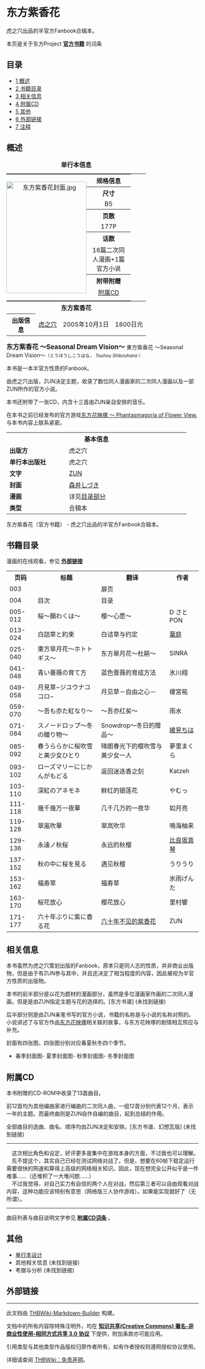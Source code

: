 # 东方紫香花

<!-- source html: G:\repos\THBWiki-Markdown-Builder\THBWikiMarkdown\Temp\main\c\c0\ns0%3A%E4%B8%9C%E6%96%B9%E7%B4%AB%E9%A6%99%E8%8A%B1.html -->

虎之穴出品的半官方Fanbook合辑本。

本页是关于东方Project **[官方书籍](./官方出版物.md)** 的词条

## 目录

- [1 概述](#概述)
- [2 书籍目录](#书籍目录)
- [3 相关信息](#相关信息)
- [4 附属CD](#附属CD)
- [5 其他](#其他)
- [6 外部链接](#外部链接)
- [7 注释](#注释)





## 概述

<table><caption><b>单行本信息</b></caption>
<tbody><tr style="border-spacing: 0px;"><td colspan="4" style="text-align:center; padding: 0px;">
<table style="margin: 0px; padding: 0px;text-align:center !important;width:100%">
<tbody><tr><td rowspan="10" style="padding: 0px;">
<div class="floatnone"><a href="./文件-东方紫香花封面.jpg.md" class="image"><img alt="东方紫香花封面.jpg" src="https://upload.thwiki.cc/thumb/d/d5/%E4%B8%9C%E6%96%B9%E7%B4%AB%E9%A6%99%E8%8A%B1%E5%B0%81%E9%9D%A2.jpg/210px-%E4%B8%9C%E6%96%B9%E7%B4%AB%E9%A6%99%E8%8A%B1%E5%B0%81%E9%9D%A2.jpg" decoding="async" loading="lazy" width="210" height="292" srcset="https://upload.thwiki.cc/thumb/d/d5/%E4%B8%9C%E6%96%B9%E7%B4%AB%E9%A6%99%E8%8A%B1%E5%B0%81%E9%9D%A2.jpg/315px-%E4%B8%9C%E6%96%B9%E7%B4%AB%E9%A6%99%E8%8A%B1%E5%B0%81%E9%9D%A2.jpg 1.5x, https://upload.thwiki.cc/thumb/d/d5/%E4%B8%9C%E6%96%B9%E7%B4%AB%E9%A6%99%E8%8A%B1%E5%B0%81%E9%9D%A2.jpg/420px-%E4%B8%9C%E6%96%B9%E7%B4%AB%E9%A6%99%E8%8A%B1%E5%B0%81%E9%9D%A2.jpg 2x" data-file-width="1098" data-file-height="1525"></a></div>
</td><th class="titleH1" style="width:100px" height="20">规格信息</th>
</tr><tr><th class="titleH2" height="20">尺寸</th></tr>
<tr><td height="20">B5</td></tr>
<tr><th class="titleH2" height="20">页数</th></tr>
<tr><td height="20">177P</td></tr>
<tr><th class="titleH2" height="20">话数</th></tr>
<tr><td height="20">16篇二次同人漫画+1篇官方小说</td></tr>
<tr><th class="titleH2" height="20">附带附赠</th></tr>
<tr><td height="20"><a href="/%E4%B8%9C%E6%96%B9%E7%B4%AB%E9%A6%99%E8%8A%B1#附属CD" title="东方紫香花">附属CD</a></td></tr>
<tr><td></td></tr>
</tbody></table>
</td></tr><tr><th colspan="4" class="titleH1">东方紫香花</th></tr>
<tr><th scope="row" class="titleH2" width="60px">出版信息</th><td><a href="./虎之穴.md" title="虎之穴">虎之穴</a></td><td>2005年10月1日</td><td>1800日元</td></tr></tbody></table>


  
<big> **东方紫香花 ～Seasonal Dream Vision～** </big>
東方紫香花 ～Seasonal Dream Vision～<small>（とうほうしこうはな， *Touhou Shikouhana* ）</small>  

本书是一本半官方性质的Fanbook。  

由虎之穴出版，ZUN决定主题，收录了数位同人漫画家的二次同人漫画以及一部ZUN所作的官方小说。  

本书还附带了一张CD，内含十三首由ZUN亲自安排的音乐。  

在本书之前已经发布的官方游戏[东方花映塚 ～ Phantasmagoria of Flower View.](./东方花映塚_～_Phantasmagoria_of_Flower_View..md)与本书内容上联系紧密。  

  


<table>
<tbody><tr>
<th colspan="2">基本信息</th>
</tr>
<tr>
<td style="width:140px"><b>出版方</b></td><td style="min-width:300px">虎之穴</td>
</tr><tr><td><b>单行本出版社</b></td><td>虎之穴</td></tr><tr><td><b>文字</b></td><td><a href="./ZUN.md" title="ZUN">ZUN</a></td></tr><tr><td><b>封面</b></td><td><a href="/index.php?title=%E6%A3%AE%E4%BA%95%E3%81%97%E3%81%A5%E3%81%8D&amp;action=edit&amp;redlink=1" class="new" title="森井しづき（页面不存在）">森井しづき</a></td></tr><tr><td><b>漫画</b></td><td>详见<a href="/%E4%B8%9C%E6%96%B9%E7%B4%AB%E9%A6%99%E8%8A%B1#书籍目录" title="东方紫香花">目录部分</a></td></tr><tr><td><b>类型</b></td><td>合辑本</td></tr></tbody></table>

东方紫香花（官方书籍） - 虎之穴出品的半官方Fanbook合辑本。

## 书籍目录
  
漫画的在线观看，参见 **[外部链接](#外部链接)** 
  


<table>

<tbody><tr>
<th>页码</th>
<th>标题</th>
<th>翻译</th>
<th>作者
</th></tr>
<tr>
<td>003</td>
<td></td>
<td>扉页</td>
<td>
</td></tr>
<tr>
<td>004</td>
<td>目次</td>
<td>目录</td>
<td>
</td></tr>
<tr>
<td>005-012</td>
<td>桜〜願わくは〜</td>
<td>樱～心愿～</td>
<td>D·さとPON
</td></tr>
<tr>
<td>013-024</td>
<td>白詰草と約束</td>
<td>白诘草与约定</td>
<td><a href="./葉庭.md" title="葉庭">葉庭</a>
</td></tr>
<tr>
<td>025-040</td>
<td>東方皐月花〜ホトトギス〜</td>
<td>东方皋月花～杜鹃～</td>
<td>SINRA
</td></tr>
<tr>
<td>041-048</td>
<td>青い薔薇の育て方</td>
<td>蓝色蔷薇的育成方法</td>
<td>氷川翔
</td></tr>
<tr>
<td>049-058</td>
<td>月見草−ジユウナココロ−</td>
<td>月见草－自由之心－</td>
<td>榎宮祐
</td></tr>
<tr>
<td>059-070</td>
<td>〜吾も亦た紅なり〜</td>
<td>～吾亦红矣～</td>
<td>雨水
</td></tr>
<tr>
<td>071-084</td>
<td>スノードロップ〜冬の贈り物〜</td>
<td>Snowdrop～冬日的赠品～</td>
<td><a href="./綾見ちは.md" title="綾見ちは">綾見ちは</a>
</td></tr>
<tr>
<td>085-092</td>
<td>春うららかに桜吹雪と美少女ひとり</td>
<td>晴朗春光下的樱吹雪与美少女一人</td>
<td>夢里まくら
</td></tr>
<tr>
<td>093-102</td>
<td>ローズマリーにじかんがもどる</td>
<td>返回迷迭香之刻</td>
<td>Katzeh
</td></tr>
<tr>
<td>103-110</td>
<td>深紅のアネモネ</td>
<td>鲜红的银莲花</td>
<td>やむっ
</td></tr>
<tr>
<td>111-118</td>
<td>幾千幾万一夜華</td>
<td>几千几万的一夜华</td>
<td>如月亮
</td></tr>
<tr>
<td>119-128</td>
<td>翠嵐吹華</td>
<td>翠岚吹华</td>
<td>鳴海柚来
</td></tr>
<tr>
<td>129-136</td>
<td>永遠ノ秋桜</td>
<td>永远的秋樱</td>
<td><a href="./比良坂真琴.md" title="比良坂真琴">比良坂真琴</a>
</td></tr>
<tr>
<td>137-152</td>
<td>秋の中に桜を見る</td>
<td>遇见秋樱</td>
<td>うりうり
</td></tr>
<tr>
<td>153-162</td>
<td>福寿草</td>
<td>福寿草</td>
<td>氷雨げんた
</td></tr>
<tr>
<td>163-170</td>
<td>桜花放心</td>
<td>樱花放心</td>
<td>里村響
</td></tr>
<tr>
<td>171-177</td>
<td>六十年ぶりに紫に香る花</td>
<td><a href="./东方紫香花-六十年不见的紫香花.md" title="东方紫香花/六十年不见的紫香花">六十年不见的紫香花</a></td>
<td>ZUN
</td></tr></tbody></table>



## 相关信息
  
本书虽然为虎之穴策划出版的Fanbook，原本只是同人志的性质，并非商业出版物，但是由于有ZUN参与其中，并且还决定了相当程度的内容，因此被视为半官方性质的出版物。  

本书的前半部分是以花为题材的漫画部分，虽然是多位漫画家作画的二次同人漫画，但是是由ZUN指定主题与花的选择的。&#91;东方书谱&#93; (未找到链接)  

后半部分则是由ZUN亲笔书写的官方小说，书籍的名称是与小说的名称对照的。小说讲述了与官方作品[东方花映塚](./东方花映塚.md)相关联的故事，与东方花映塚的剧情相互照应与补充。
  
  
封面有四张图，四张图分别对应春夏秋冬四个季节。
  

- [](./文件-东方紫香花封面.jpg.md)春季封面图- [](./文件-东方紫香花封面2.jpg.md)夏季封面图- [](./文件-东方紫香花封面3.jpg.md)秋季封面图- [](./文件-东方紫香花封面4.jpg.md)冬季封面图


## 附属CD
  
本书附赠的CD-ROM中收录了13首曲目。  

前12首均为其他编曲家进行编曲的二次同人曲，一组12首分别代表12个月，表示一年的主题。而最终曲则是ZUN自作自编的曲目，起到总结的作用。  

全部曲目的选曲、曲名、顺序均由ZUN决定和安排。&#91;东方书谱、幻想瓦版&#93; (未找到链接)
  

___

　这次相比角色和设定，好评更多是集中在游戏本身的方面，不过我也可以理解。  
　先不提这个，其实自己已经在测试网络对战了。但是，想要在60帧下稳定运行需要很快的网速和算得上高级的网络相关知识。因此，现在想完全公开似乎是一件难事……（还堆积了一大堆问题……）  
　不过我觉得，对自己实力有自信的两个人在对战，然后第三者可以自由观看对战内容，这种功能应该特别有意思（网络版三人协作游戏）。如果能实现就好了（无所谓）。
___

  
曲目列表与曲目说明文字参见 **[附属CD词条](./东方紫香花-附属CD.md)** 。
  


## 其他
- [单行本设计](./东方紫香花-单行本设计.md)
- 其他相关信息 (未找到链接)
- 考据与分析 (未找到链接)


## 外部链接

  
  

  

  
  






---

此文档由 [THBWiki-Markdown-Builder](https://github.com/Delsin-Yu/THBWiki-Markdown-Builder) 构建。

文档中的所有内容除特殊注明外，均在 [**知识共享(Creative Commons) 署名-非商业性使用-相同方式共享 3.0 协议**](https://creativecommons.org/licenses/by-sa/3.0/deed.zh-hans) 下提供，附加条款亦可能应用。

引用类型与其他类型作品版权归原作者所有，如有作者授权则遵照授权协议使用。

详细请查阅 [THBWiki：免责声明](https://thbwiki.cc/THBWiki:%E5%85%8D%E8%B4%A3%E5%A3%B0%E6%98%8E)。

